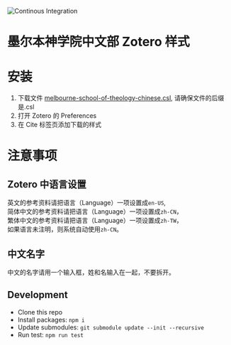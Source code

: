 <!-- [![Build status](https://ci.appveyor.com/api/projects/status/5iy5b7t8x8avp4rw/branch/master?svg=true)](https://ci.appveyor.com/project/YingbiaoWang/mstc-csl/branch/master) -->

![Continous Integration](https://github.com/yingbiao/mstc-csl/workflows/Continuous%20Integration/badge.svg?branch=master)

# 墨尔本神学院中文部 Zotero 样式

# 安装

1. 下载文件 [melbourne-school-of-theology-chinese.csl](https://github.com/yingbiao/mstc-csl/raw/master/melbourne-school-of-theology-chinese.csl), 请确保文件的后缀是.csl
2. 打开 Zotero 的 Preferences
3. 在 Cite 标签页添加下载的样式

# 注意事项

## Zotero 中语言设置

英文的参考资料请把语言（Language）一项设置成`en-US`,  
简体中文的参考资料请把语言（Language）一项设置成`zh-CN`，  
繁体中文的参考资料请把语言（Language）一项设置成`zh-TW`，  
如果语言未注明，则系统自动使用`zh-CN`。

## 中文名字

中文的名字请用一个输入框，姓和名输入在一起，不要拆开。

## Development

- Clone this repo
- Install packages: `npm i`
- Update submodules: `git submodule update --init --recursive`
- Run test: `npm run test`
